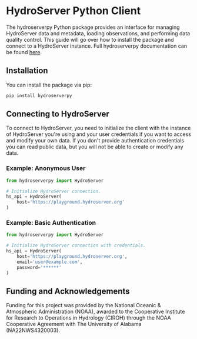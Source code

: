 # HydroServer Python Client

The hydroserverpy Python package provides an interface for managing HydroServer data and metadata, loading observations, and performing data quality control. This guide will go over how to install the package and connect to a HydroServer instance. Full hydroserverpy documentation can be found [here](https://hydroserver2.github.io/hydroserverpy).

## Installation

You can install the package via pip:

```bash
pip install hydroserverpy
```

## Connecting to HydroServer

To connect to HydroServer, you need to initialize the client with the instance of HydroServer you're using and your user credentials if you want to access and modify your own data. If you don't provide authentication credentials you can read public data, but you will not be able to create or modify any data.

### Example: Anonymous User

```python
from hydroserverpy import HydroServer

# Initialize HydroServer connection.
hs_api = HydroServer(
    host='https://playground.hydroserver.org'
)
```

### Example: Basic Authentication

```python
from hydroserverpy import HydroServer

# Initialize HydroServer connection with credentials.
hs_api = HydroServer(
    host='https://playground.hydroserver.org',
    email='user@example.com',
    password='******'
)
```

## Funding and Acknowledgements

Funding for this project was provided by the National Oceanic & Atmospheric Administration (NOAA), awarded to the Cooperative Institute for Research to Operations in Hydrology (CIROH) through the NOAA Cooperative Agreement with The University of Alabama (NA22NWS4320003).
